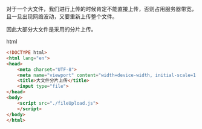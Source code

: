 
对于一个大文件，我们进行上传的时候肯定不能直接上传，否则占用服务器带宽，且一旦出现网络波动，又要重新上传整个文件。

因此大部分大文件是采用的分片上传。

html
```html
<!DOCTYPE html>
<html lang="en">
<head>
    <meta charset="UTF-8">
    <meta name="viewport" content="width=device-width, initial-scale=1.0">
    <title>大文件分片上传</title>
    <input type="file">
</head>
<body>
    <script src="./fileUpload.js">
    </script>
</body>
</html>
```
